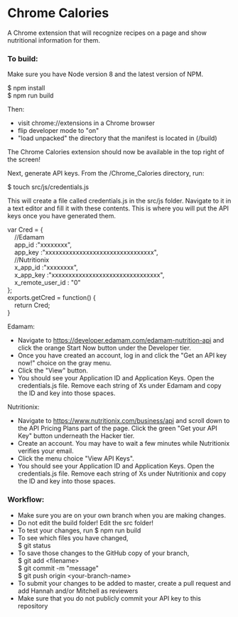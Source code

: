 # Chrome Calories

A Chrome extension that will recognize recipes on a page and show nutritional information for them.

### To build:

Make sure you have Node version 8 and the latest version of NPM.

$ npm install  
$ npm run build

Then:
* visit chrome://extensions in a Chrome browser
* flip developer mode to "on"
* "load unpacked" the directory that the manifest is located in (/build)

The Chrome Calories extension should now be available in the top right of the screen!

Next, generate API keys. From the /Chrome_Calories directory, run:

$ touch src/js/credentials.js

This will create a file called credentials.js in the src/js folder. Navigate to it in a text editor and fill it with these contents. This is where you will put the API keys once you have generated them.

var Cred = {  
    &nbsp;&nbsp;&nbsp;&nbsp;//Edamam  
    &nbsp;&nbsp;&nbsp;&nbsp;app_id :"xxxxxxxx",  
    &nbsp;&nbsp;&nbsp;&nbsp;app_key :"xxxxxxxxxxxxxxxxxxxxxxxxxxxxxxxx",  
    &nbsp;&nbsp;&nbsp;&nbsp;//Nutritionix  
    &nbsp;&nbsp;&nbsp;&nbsp;x_app_id :"xxxxxxxx",  
    &nbsp;&nbsp;&nbsp;&nbsp;x_app_key :"xxxxxxxxxxxxxxxxxxxxxxxxxxxxxxxx",  
    &nbsp;&nbsp;&nbsp;&nbsp;x_remote_user_id : "0"  
};  
exports.getCred = function() {  
    &nbsp;&nbsp;&nbsp;&nbsp;return Cred;  
}  

Edamam:
* Navigate to https://developer.edamam.com/edamam-nutrition-api and click the orange Start Now button under the Developer tier. 
* Once you have created an account, log in and click the "Get an API key now!" choice on the gray menu.
* Click the "View" button.
* You should see your Application ID and Application Keys. Open the credentials.js file. Remove each string of Xs under Edamam and copy the ID and key into those spaces.

Nutritionix:
* Navigate to https://www.nutritionix.com/business/api and scroll down to the API Pricing Plans part of the page. Click the green "Get your API Key" button underneath the Hacker tier.
* Create an account. You may have to wait a few minutes while Nutritionix verifies your email.
* Click the menu choice "View API Keys".
* You should see your Application ID and Application Keys. Open the credentials.js file. Remove each string of Xs under Nutritionix and copy the ID and key into those spaces.

### Workflow:
* Make sure you are on your own branch when you are making changes.
* Do not edit the build folder! Edit the src folder!
* To test your changes, run $ npm run build
* To see which files you have changed,  
$ git status
* To save those changes to the GitHub copy of your branch,  
$ git add &lt;filename&gt;  
$ git commit -m "message"  
$ git push origin &lt;your-branch-name&gt;
* To submit your changes to be added to master, create a pull request and add Hannah and/or Mitchell as reviewers
* Make sure that you do not publicly commit your API key to this repository
